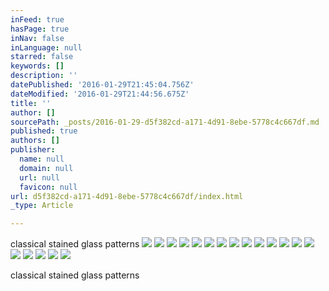 ```yaml
---
inFeed: true
hasPage: true
inNav: false
inLanguage: null
starred: false
keywords: []
description: ''
datePublished: '2016-01-29T21:45:04.756Z'
dateModified: '2016-01-29T21:44:56.675Z'
title: ''
author: []
sourcePath: _posts/2016-01-29-d5f382cd-a171-4d91-8ebe-5778c4c667df.md
published: true
authors: []
publisher:
  name: null
  domain: null
  url: null
  favicon: null
url: d5f382cd-a171-4d91-8ebe-5778c4c667df/index.html
_type: Article

---
```

classical stained glass patterns
![](https://the-grid-user-content.s3-us-west-2.amazonaws.com/8d2cc722-dba2-44f4-8396-944e82cf499c.png)
![](https://the-grid-user-content.s3-us-west-2.amazonaws.com/88aeaca0-cd13-4b2b-ad2b-c4f9c33855a2.png)
![](https://the-grid-user-content.s3-us-west-2.amazonaws.com/14b56f5f-9374-413d-8043-090fd56ec31d.png)
![](https://the-grid-user-content.s3-us-west-2.amazonaws.com/356cf784-9901-4ab5-9a34-f063369372a7.png)
![](https://the-grid-user-content.s3-us-west-2.amazonaws.com/2705ec7f-ccc8-45e8-b290-ce5cce253589.png)
![](https://the-grid-user-content.s3-us-west-2.amazonaws.com/304dd920-0601-4300-9ccd-d79d65c239b3.png)
![](https://the-grid-user-content.s3-us-west-2.amazonaws.com/887379d7-92fe-45a2-85a4-b9f452fc703f.png)
![](https://the-grid-user-content.s3-us-west-2.amazonaws.com/da27dacc-6698-4142-ab8c-e782982bf5f4.png)
![](https://the-grid-user-content.s3-us-west-2.amazonaws.com/cb3319b9-6230-4d2a-b315-03fa1f6b73c9.png)
![](https://the-grid-user-content.s3-us-west-2.amazonaws.com/8c883b21-ce6e-4864-94d4-5344bf315b2c.png)
![](https://the-grid-user-content.s3-us-west-2.amazonaws.com/8712f703-b309-44b0-98e2-e1dc3d812127.png)
![](https://the-grid-user-content.s3-us-west-2.amazonaws.com/2dcb761f-576e-4852-862a-608ae1bea60b.png)
![](https://the-grid-user-content.s3-us-west-2.amazonaws.com/eb7bffb5-a9fd-474c-b881-e06e4964cb14.png)
![](https://the-grid-user-content.s3-us-west-2.amazonaws.com/751d12ea-ae66-4e49-abcf-af45f437cafa.png)
![](https://the-grid-user-content.s3-us-west-2.amazonaws.com/548b1e5f-e68e-458b-bb8f-1600d0d6a145.png)
![](https://the-grid-user-content.s3-us-west-2.amazonaws.com/963f2e27-a2d0-499c-bb47-aa97d4dca253.png)
![](https://the-grid-user-content.s3-us-west-2.amazonaws.com/8fe17ca6-e3b2-48fa-af70-2be8884fd7bb.png)
![](https://the-grid-user-content.s3-us-west-2.amazonaws.com/9a630953-1ade-4b1b-a8de-f472a5cbef07.png)
![](https://the-grid-user-content.s3-us-west-2.amazonaws.com/0f42094c-3dab-46a9-8018-38013f4b58ce.png)

classical stained glass patterns